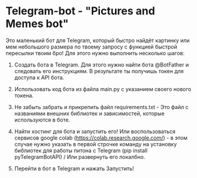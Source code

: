 # Telegram-bot - "Pictures and Memes bot"

Это маленький бот для Telegram, который быстро найдёт картинку или мем небольшого размера по твоему запросу с функцией быстрой пересылки твоим бро!
Для этого нужно выполнить несколько шагов:

1. Создать бота в Telegram. Для этого нужно найти бота @BotFather и следовать его инструкциям. В результате ты получишь токен для доступа к API бота.

2. Использовать код бота из файла main.py с указанием своего нового токена.

3. Не забыть забрать и прикрепить файл requirements.txt - Это файл с названиями внешних библиотек и зависимостей, которые используются в боте.

4. Найти хостинг для бота и запустить его! Или воспользоваться сервисов google colab (https://colab.research.google.com/) - в этом случае нужно указать в первой строчке команду на установку библиотек для работы питона с Telegram (pip install pyTelegramBotAPI) / Или развернуть его локалбно.

5. Перейти в бот в Telegram и нажать Запустить!

